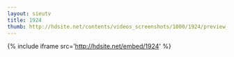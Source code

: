 ```yaml
---
layout: sieutv
title: 1924
thumb: http://hdsite.net/contents/videos_screenshots/1000/1924/preview_360p.mp4.jpg
---
```

{% include iframe src='http://hdsite.net/embed/1924' %}
 
